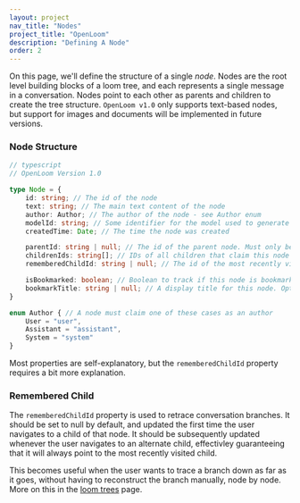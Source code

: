 ```yaml
---
layout: project
nav_title: "Nodes"
project_title: "OpenLoom"
description: "Defining A Node"
order: 2
---
```


On this page, we'll define the structure of a single *node*. Nodes are the root level building blocks of a loom tree, and each represents a single message in a conversation. Nodes point to each other as parents and children to create the tree structure. `OpenLoom v1.0` only supports text-based nodes, but support for images and documents will be implemented in future versions.

### Node Structure
```typescript
// typescript
// OpenLoom Version 1.0

type Node = {
    id: string; // The id of the node
    text: string; // The main text content of the node
    author: Author; // The author of the node - see Author enum
    modelId: string; // Some identifier for the model used to generate the node
    createdTime: Date; // The time the node was created

    parentId: string | null; // The id of the parent node. Must only be null for the root node.
    childrenIds: string[]; // IDs of all children that claim this node as their parent
    rememberedChildId: string | null; // The id of the most recently visited child. Used to retrace branches.

    isBookmarked: boolean; // Boolean to track if this node is bookmarked
    bookmarkTitle: string | null; // A display title for this node. Optional.
}

enum Author { // A node must claim one of these cases as an author
    User = "user",
    Assistant = "assistant",
    System = "system"
}
```

Most properties are self-explanatory, but the `rememberedChildId` property requires a bit more explanation.

### Remembered Child
The `rememberedChildId` property is used to retrace conversation branches. It should be set to null by default, and updated the first time the user navigates to a child of that node. It should be subsequently updated whenever the user navigates to an alternate child, effectivley guaranteeing that it will always point to the most recently visited child.

This becomes useful when the user wants to trace a branch down as far as it goes, without having to reconstruct the branch manually, node by node. More on this in the [loom trees](/projects/openloom/loom-trees/) page.
